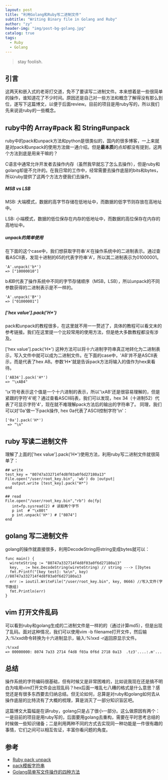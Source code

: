 ```yaml
---
layout: post
title: "利用Golang和Ruby写二进制文件"
subtitle: "Writing Binary file in Golang and Ruby"
author: "zy"
header-img: "img/post-bg-golang.jpg"
catalog: true
tags:
  - Ruby
  - Golang 
---
```


> stay foolish.

## 引言
这两天和嵌入式的老哥打交道，免不了要读写二进制文件。本来想着是一些很简单的操作，谁知道花了不少时间。原因还是自己对一些方法和概念了解得没有那么到位，遂写下这篇博文，以便于后面review。目前的项目是用ruby写的，所以我们先来说说ruby的一些概念。


## ruby中的 Array#pack 和 String#unpack
ruby中的pack和unpack方法和python是很类似的，国内的很多博客，一上来就是对pack和unpack的使用方法做一通介绍。但是**最本质**的点却都没有提到，这两个方法到底是用来干嘛的？

C语言中通常允许开发者去操作内存（虽然我早就忘了怎么去操作），但是ruby和golang却是不允许的。在我日常的工作中，经常需要去操作底层的bits和bytes，所以ruby提供了这两个方法方便我们去操作。

##### MSB vs LSB

MSB: 大端模式，数据的高字节存储在低地址中，而数据的低字节则存放在高地址中。

LSB: 小端模式，数据的低位保存在内存的低地址中，而数据的高位保存在内存的高地址中。

##### unpack的简单使用
在下面的这个case中，我们想获取字符串'A'在操作系统中的二进制表示。通过查看ASCII表，发现十进制的65的代表字符串'A'，所以其二进制表示为01000001。
```
'A'.unpack('b*')
=> ["10000010"]
```
b*和B*代表了操作系统中不同的字节存储顺序（MSB，LSB），所以unpack的不同参数获得的二进制表示是不一样的。
```
'A'.unpack('B*')
=> ["01000001"]
```

##### ['hex value'].pack('H*')
pack和unpack的教程很多，在这里就不用一一赘述了，具体的教程可以看文末的参考链接。我们在这里提一个比较常用的使用方法，但是绝大多数教程都没有涉及。

['hex value'].pack('H*') 这种方法可以将十六进制字符串真正地转化为二进制表示，写入文件中就可以成为二进制文件。在下面的case中，'AB'并不是ASCII表示，而是代表了hex AB。参数'H\*'就是告诉pack方法将输入的值作为hex来看待。

```
['AB34'].pack('H*')
=> "\xAB4"
```
'\x'符号表示这个值是一个十六进制的表示，所以'\xAB'还是很容易理解的，但是紧跟的字符'4'呢？通过查看ASCII码表，我们可以发现，hex 34（十进制52）代表了可显示字符'4'，现在就不难理解pack方法后的输出的字符串了。
同理，我们可以对'0a'做一下pack操作, hex 0a代表了ASCII控制字符'\n'：
```
['0a'].pack('H*')
 => "\n"
```

## ruby 写读二进制文件

理解了上面的['hex value'].pack('H*')使用方法，利用ruby写二进制文件就很简单了：

```
## write
test_key = "80747a332714f4d8f03a0f6d27180a13"
File.open("/user/root_key.bin", 'wb') do |output|
   output.write [test_key].pack("H*")
end

## read
File.open("/user/root_key.bin","rb") do|fp|
   int=fp.sysread(2) # 读取两个字节
   p int  # "\x80t"
   p int.unpack('H*') # ["8074"]
end
```


## golang 写二进制文件

golang的操作就直接很多，利用DecodeString将string变成bytes就可以：
```
func main() {
  wireteString := "80747a332714f4d8f03a0f6d27180a13"
  key, _ := hex.DecodeString(wireteString) // string ---> []bytes
  fmt.Printf("[key test]: %x\n", key) //80747a332714f4d8f03a0f6d27180a13
  err := ioutil.WriteFile("/user/root_key.bin", key, 0666) //写入文件(字节数组)
  fmt.Println(err)
}
```

## vim 打开文件乱码

可以看到ruby和golang生成的二进制文件是一样的的（通过计算md5），但是出现了乱码。面对这种情况，我们可以使用vim -b filename打开文件，然后输入:%!xxd命令转换为十六进制显示，输入:%!xxd -r返回原显示文件。
```
:%!xxd
=> 00000000: 8074 7a33 2714 f4d8 f03a 0f6d 2718 0a13  .tz3'....:.m'...
```
## 总结

操作系统的字符编码很基础，但有时候又是非常困难的，比如说我现在还是搞不明白为啥用vim打开文件会出现乱码？hex后面一堆乱七八糟的格式是什么意思？感觉还是有很多东西要去归纳总结。但无论如何，总算是对ruby和golang如何去从操作底层的比特流有了大概的梳理，算是消灭了一部分知识盲区吧。

这篇博文大篇幅是在讲ruby，golang只是占了很小一部分。这么做原因有两个：一是目前的项目是用ruby写的，后面要用golang去重构，需要在平时思考总结的时候做一些知识储备；二是利用两种不同的方式去实现同一种功能是一件很有趣的事情，它们之间可以相互佐证，丰富你看问题的角度。

## 参考

* [Ruby pack unpack](https://blog.bigbinary.com/2011/07/20/ruby-pack-unpack.html)
* [pack模板字符串](http://www.kuqin.com/rubycndocument/man/pack_template_string.html)
* [Golang简单写文件操作的四种方法](https://www.cnblogs.com/shiluoliming/p/8312928.html)
